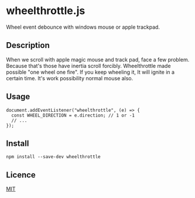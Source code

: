 wheelthrottle.js
====

Wheel event debounce with windows mouse or apple trackpad.

## Description
When we scroll with apple magic mouse and track pad, face a few problem.  
Because that's those have inertia scroll forcibly. Wheelthrottle made possible "one wheel one fire".
If you keep wheeling it, It will ignite in a certain time. It's work possibility normal mouse also.

## Usage
```
document.addEventListener("wheelthrottle", (e) => {
  const WHEEL_DIRECTION = e.direction; // 1 or -1
  // ...
});
```

## Install

`
npm install --save-dev wheelthrottle
`

## Licence

[MIT](https://opensource.org/licenses/MIT)